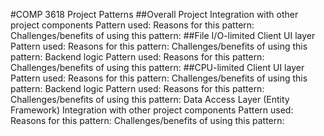 #COMP 3618 Project Patterns
##Overall Project
Integration with other project components
Pattern used: <Insert pattern name here>
Reasons for this pattern:
Challenges/benefits of using this pattern:
##File I/O-limited Client
UI layer
Pattern used: <Insert pattern name here>
Reasons for this pattern:
Challenges/benefits of using this pattern:
Backend logic
Pattern used: <Insert pattern name here>
Reasons for this pattern:
Challenges/benefits of using this pattern:
##CPU-limited Client
UI layer
Pattern used: <Insert pattern name here>
Reasons for this pattern:
Challenges/benefits of using this pattern:
Backend logic
Pattern used: <Insert pattern name here>
Reasons for this pattern:
Challenges/benefits of using this pattern:
Data Access Layer (Entity Framework)
Integration with other project components
Pattern used: <Insert pattern name here>
Reasons for this pattern:
Challenges/benefits of using this pattern:
